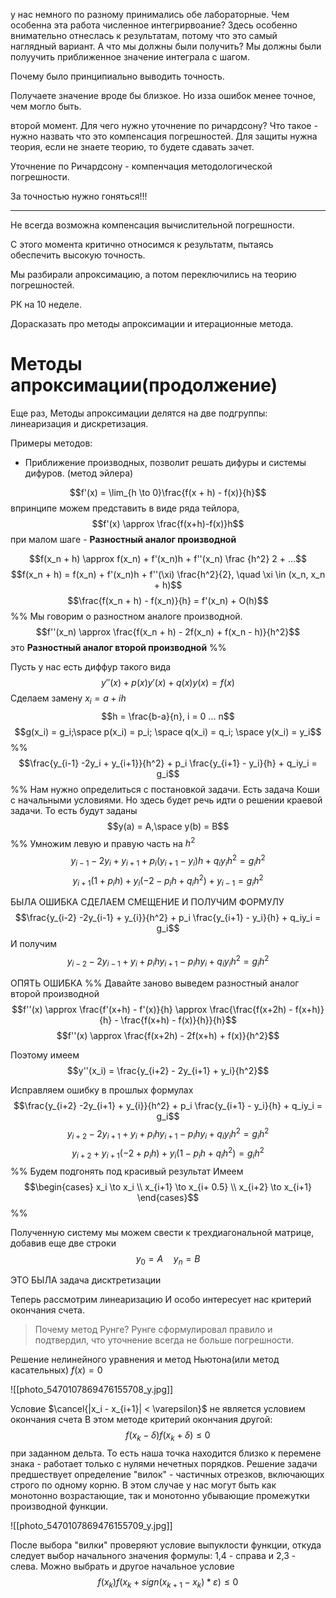 у нас немного по разному принимались обе лабораторные. Чем особенна эта работа численное интегрирвоание? Здесь особенно внимательно отнеслась к результатам, потому что это самый наглядный вариант. А что мы должны были получить? Мы должны были полуучить приближенное значение интеграла с шагом. 

Почему было принципиально выводить точность.

Получаете значение вроде бы близкое. Но изза ошибок менее точное, чем могло быть.

второй момент. Для чего нужно уточнение по ричардсону? Что такое - нужно назвать что это компенсация погрешностей. Для защиты нужна теория, если не знаете теорию, то будете сдавать зачет.

Уточнение по Ричардсону - компенчация методологической погрешности. 

За точностью нужно гоняться!!!

---
Не всегда возможна компенсация вычислительной погрешности. 

С этого момента критично относимся к результатм, пытаясь обеспечить высокую точность. 

Мы разбирали апроксимацию, а потом переключились на теорию погрешностей. 

РК на 10 неделе. 

Дорасказать про методы апроксимации и итерационные метода.

# Методы апроксимации(продолжение)

Еще раз,
Методы апроксимации делятся на две подгруппы: линеаризация и дискретизация. 

Примеры методов:
- Приближение производных, позволит решать дифуры и системы дифуров. (метод эйлера)

$$f'(x) = \lim_{h \to 0}\frac{f(x + h) - f(x)}{h}$$
впринципе можем представить в виде ряда тейлора, 
$$f'(x) \approx \frac{f(x+h)-f(x)}h$$
при малом шаге - **Разностный аналог производной**

$$f(x_n + h) \approx f(x_n) + f'(x_n)h + f''(x_n) \frac {h^2} 2 + ...$$
$$f(x_n + h) = f(x_n) + f'(x_n)h + f''(\xi) \frac{h^2}{2}, \quad \xi \in (x_n, x_n + h)$$
$$\frac{f(x_n + h) - f(x_n)}{h} = f'(x_n) + O(h)$$
%%
Мы говорим о разностном аналоге производной.
$$f''(x_n) \approx \frac{f(x_n + h) - 2f(x_n) + f(x_n - h)}{h^2}$$
 это **Разностный аналог второй производной**
%%

Пусть у нас есть диффур такого вида
$$y''(x) + p(x) y'(x) + q(x) y(x) = f(x)$$
Сделаем замену $x_i = a + ih$
$$h = \frac{b-a}{n}, i = 0 ... n$$
$$g(x_i) = g_i;\space p(x_i) = p_i; \space q(x_i) = q_i; \space y(x_i) = y_i$$
%%
$$\frac{y_{i-1} -2y_i + y_{i+1}}{h^2} + p_i \frac{y_{i+1} - y_i}{h} + q_iy_i = g_i$$
%%
Нам нужно определиться с постановкой задачи. Есть задача Коши с начальными условиями. Но здесь будет речь идти о решении краевой задачи. То есть будут заданы
$$y(a) = A,\space y(b) = B$$
%%
Умножим левую и правую часть на $h^2$
$${y_{i-1} -2y_i + y_{i+1}}+ p_i(y_{i+1} - y_i)h + q_iy_ih^2 = g_ih^2$$
$$y_{i+1}(1 + p_ih) + y_i(-2 - p_ih + q_i h^2) + y_{i-1} = g_i h^2$$

БЫЛА ОШИБКА СДЕЛАЕМ СМЕЩЕНИЕ И ПОЛУЧИМ ФОРМУЛУ
$$\frac{y_{i-2} -2y_{i-1} + y_{i}}{h^2} + p_i \frac{y_{i+1} - y_i}{h} + q_iy_i = g_i$$
И получим
$$y_{i-2} - 2y_{i-1} + y_i + p_ihy_{i+1} - p_ih y_i + q_iy_ih^2 = g_i h^2$$


ОПЯТЬ ОШИБКА
%%
Давайте заново выведем разностный аналог второй производной
$$f''(x) \approx \frac{f'(x+h) - f'(x)}{h} \approx \frac{\frac{f(x+2h) - f(x+h)}{h} - \frac{f(x+h) - f(x)}{h}}{h}$$
$$f''(x) \approx \frac{f(x+2h) - 2f(x+h) + f(x)}{h^2}$$

Поэтому имеем
$$y''(x_i) = \frac{y_{i+2} - 2y_{i+1} + y_i}{h^2}$$

Исправляем ошибку в прошлых формулах
$$\frac{y_{i+2} -2y_{i+1} + y_{i}}{h^2} + p_i \frac{y_{i+1} - y_i}{h} + q_iy_i = g_i$$
$$y_{i+2} - 2y_{i+1} + y_i + p_ihy_{i+1} - p_ih y_i + q_iy_ih^2 = g_i h^2$$
$$y_{i+2} + y_{i+1}(-2 + p_ih) + y_i(1 - p_ih + q_ih^2) = g_ih^2$$
%%
Будем подгонять под красивый результат
Имеем$$\begin{cases}
x_i \to x_i \\
x_{i+1} \to x_{i+ 0.5} \\
x_{i+2} \to x_{i+1}
\end{cases}$$%%

Полученную систему мы можем свести к трехдиагональной матрице, добавив еще две строки
$$y_0 = A\quad y_n = B$$

ЭТО БЫЛА задача дисктретизации

Теперь рассмотрим линеаризацию
И особо интересует нас критерий окончания счета.

> Почему метод Рунге? Рунге сформулировал правило и подтвердил, что уточнение всегда не больше погрешности.

Решение нелинейного уравнения и метод Ньютона(или метод касательных)
$f(x) = 0$

![[photo_5470107869476155708_y.jpg]]

Условие $\cancel{|x_i - x_{i+1}| < \varepsilon}$ не является условием окончания счета
В этом методе критерий окончания другой:
$$f(x_k-\delta)f(x_k+\delta) \leq 0$$
при заданном дельта. То есть наша точка находится близко к перемене знака - работает только с нулями нечетных порядков.
Решение задачи предшествует определение "вилок" - частичных отрезков, включающих строго по одному корню. В этом случае у нас могут быть как монотонно возрастающие, так и монотонно убывающие промежутки производной функции.

![[photo_5470107869476155709_y.jpg]]

После выбора "вилки" проверяют условие выпуклости функции, откуда следует выбор начального значения формулы: 1,4 - справа и 2,3 - слева.
Можно выбрать и другое начальное условие
$$f(x_k)f(x_k + sign(x_{k+1} - x_k)*\varepsilon) \leq 0$$
